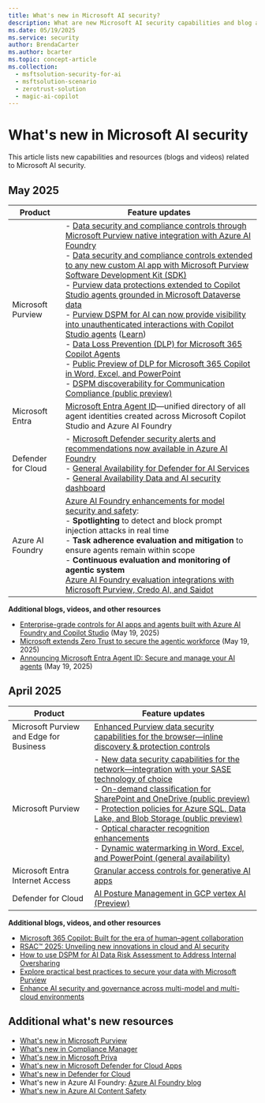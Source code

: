 ```yaml
---
title: What's new in Microsoft AI security?
description: What are new Microsoft AI security capabilities and blog articles? 
ms.date: 05/19/2025
ms.service: security
author: BrendaCarter
ms.author: bcarter
ms.topic: concept-article
ms.collection: 
  - msftsolution-security-for-ai
  - msftsolution-scenario
  - zerotrust-solution
  - magic-ai-copilot
---
```


# What's new in Microsoft AI security

This article lists new capabilities and resources (blogs and videos) related to Microsoft AI security. 

## May 2025

|Product | Feature updates |  
| ----  | ----------------------------- | 
|Microsoft Purview | - [Data security and compliance controls through Microsoft Purview native integration with Azure AI Foundry ](https://www.microsoft.com/security/blog/2025/05/19/microsoft-extends-zero-trust-to-secure-the-agentic-workforce/) <br> - [Data security and compliance controls extended to any new custom AI app with Microsoft Purview Software Development Kit (SDK)](https://aka.ms/SecurityforAIBuildnews) <br> - [Purview data protections extended to Copilot Studio agents grounded in Microsoft Dataverse data](https://aka.ms/SecurityforAIBuildnews) <br> - [Purview DSPM for AI can now provide visibility into unauthenticated interactions with Copilot Studio agents](https://techcommunity.microsoft.com/blog/microsoft-security-blog/enterprise-grade-controls-for-ai-apps-and-agents-built-with-azure-ai-foundry-and/4414757) ([Learn](/purview/whats-new?#data-security-posture-management-for-ai))<br> - [Data Loss Prevention (DLP) for Microsoft 365 Copilot Agents](https://aka.ms/SecurityforAIBuildnews) <br> - [Public Preview of DLP for Microsoft 365 Copilot in Word, Excel, and PowerPoint](https://techcommunity.microsoft.com/blog/microsoft-security-blog/announcing-public-preview-of-dlp-for-m365-copilot-in-word-excel-and-powerpoint/4409809) <br> - [DSPM discoverability for Communication Compliance (public preview)](https://techcommunity.microsoft.com/blog/microsoft-security-blog/enhance-ai-security-and-governance-across-multi-model-and-multi-cloud-environmen/4395593)
|Microsoft Entra  | [Microsoft Entra Agent ID](https://techcommunity.microsoft.com/blog/microsoft-entra-blog/announcing-microsoft-entra-agent-id-secure-and-manage-your-ai-agents/3827392)—unified directory of all agent identities created across Microsoft Copilot Studio and Azure AI Foundry |
| Defender for Cloud | - [Microsoft Defender security alerts and recommendations now available in Azure AI Foundry](https://techcommunity.microsoft.com/blog/microsoft-security-blog/enterprise-grade-controls-for-ai-apps-and-agents-built-with-azure-ai-foundry-and/4414757)<br> - [General Availability for Defender for AI Services](/azure/defender-for-cloud/release-notes#general-availability-for-defender-for-ai-services) <br> - [General Availability Data and AI security dashboard](/azure/defender-for-cloud/release-notes#general-availability-data-and-ai-security-dashboard)|
|Azure AI Foundry  | [Azure AI Foundry enhancements for model security and safety](https://techcommunity.microsoft.com/blog/microsoft-security-blog/enterprise-grade-controls-for-ai-apps-and-agents-built-with-azure-ai-foundry-and/4414757): <br> - **Spotlighting** to detect and block prompt injection attacks in real time <br> - **Task adherence evaluation and mitigation** to ensure agents remain within scope <br> - **Continuous evaluation and monitoring of agentic system** <br> [Azure AI Foundry evaluation integrations with Microsoft Purview, Credo AI, and Saidot](https://techcommunity.microsoft.com/blog/microsoft-security-blog/enterprise-grade-controls-for-ai-apps-and-agents-built-with-azure-ai-foundry-and/4414757) | 

**Additional blogs, videos, and other resources**
- [Enterprise-grade controls for AI apps and agents built with Azure AI Foundry and Copilot Studio](https://techcommunity.microsoft.com/blog/microsoft-security-blog/enterprise-grade-controls-for-ai-apps-and-agents-built-with-azure-ai-foundry-and/4414757) (May 19, 2025)
- [Microsoft extends Zero Trust to secure the agentic workforce](https://www.microsoft.com/en-us/security/blog/2025/05/19/microsoft-extends-zero-trust-to-secure-the-agentic-workforce/) (May 19, 2025)
- [Announcing Microsoft Entra Agent ID: Secure and manage your AI agents](https://techcommunity.microsoft.com/blog/microsoft-entra-blog/announcing-microsoft-entra-agent-id-secure-and-manage-your-ai-agents/3827392) (May 19, 2025)


## April 2025

|Product | Feature updates |  
| ----  | ----------------------------- | 
|Microsoft Purview and Edge for Business  |[Enhanced Purview data security capabilities for the browser—inline discovery & protection controls](https://techcommunity.microsoft.com/blog/microsoft-security-blog/building-layered-protection-new-microsoft-purview-data-security-controls-for-the/4395071)  |
|Microsoft Purview  |- [New data security capabilities for the network—integration with your SASE technology of choice](https://techcommunity.microsoft.com/blog/microsoft-security-blog/building-layered-protection-new-microsoft-purview-data-security-controls-for-the/4395071) <br> - [On-demand classification for SharePoint and OneDrive (public preview)](https://techcommunity.microsoft.com/blog/microsoft-security-blog/protecting-sensitive-information-in-the-era-of-ai-with-microsoft-purview-informa/4395541) <br> - [Protection policies for Azure SQL, Data Lake, and Blob Storage (public preview)](https://techcommunity.microsoft.com/blog/azurestorageblog/microsoft-purview-protection-policies-for-azure-data-lake--blob-storage-availabl/4382887)  <br> - [Optical character recognition enhancements](https://techcommunity.microsoft.com/blog/microsoft-security-blog/protecting-sensitive-information-in-the-era-of-ai-with-microsoft-purview-informa/4395541) <br> - [Dynamic watermarking in Word, Excel, and PowerPoint (general availability)](https://techcommunity.microsoft.com/blog/microsoft-security-blog/general-availability-dynamic-watermarking-for-sensitivity-labels-in-word-excel-a/4382614) | 
|Microsoft Entra Internet Access  |[Granular access controls for generative AI apps](https://techcommunity.microsoft.com/blog/microsoft-entra-blog/new-innovations-in-microsoft-entra-to-strengthen-ai-security-and-identity-protec/3827393) |
| Defender for Cloud | [AI Posture Management in GCP vertex AI (Preview)](/azure/defender-for-cloud/release-notes#ai-posture-management-in-gcp-vertex-ai-preview)|


**Additional blogs, videos, and other resources**
- [Microsoft 365 Copilot: Built for the era of human–agent collaboration](https://www.microsoft.com/en-us/microsoft-365/blog/2025/04/23/microsoft-365-copilot-built-for-the-era-of-human-agent-collaboration/)
- [RSAC™ 2025: Unveiling new innovations in cloud and AI security](https://techcommunity.microsoft.com/blog/microsoftdefendercloudblog/rsac%E2%84%A2-2025-unveiling-new-innovations-in-cloud-and-ai-security/4408140)
- [How to use DSPM for AI Data Risk Assessment to Address Internal Oversharing](https://techcommunity.microsoft.com/blog/microsoft-security-blog/how-to-use-dspm-for-ai-data-risk-assessment-to-address-internal-oversharing/4399785)
- [Explore practical best practices to secure your data with Microsoft Purview](https://www.microsoft.com/en-us/security/blog/2025/04/25/explore-practical-best-practices-to-secure-your-data-with-microsoft-purview/) 
- [Enhance AI security and governance across multi-model and multi-cloud environments](https://techcommunity.microsoft.com/blog/microsoft-security-blog/enhance-ai-security-and-governance-across-multi-model-and-multi-cloud-environmen/4395593)


## Additional what's new resources

- [What's new in Microsoft Purview](/purview/whats-new)
- [What's new in Compliance Manager](/purview/compliance-manager-whats-new)
- [What's new in Microsoft Priva](/privacy/priva/priva-whats-new)
- [What's new in Microsoft Defender for Cloud Apps](/defender-cloud-apps/release-notes)
- [What's new in Defender for Cloud](/azure/defender-for-cloud/release-notes)
- What's new in Azure AI Foundry: [Azure AI Foundry blog](https://devblogs.microsoft.com/foundry/)
- [What's new in Azure AI Content Safety](/azure/ai-services/content-safety/whats-new)